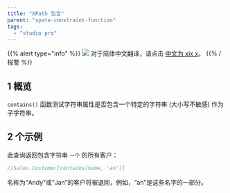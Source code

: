 ```yaml
---
title: "XPath 包含"
parent: "xpate-constraint-function"
tags:
  - "studio pro"
---
```


{{% alert type="info" %}}
<img src="attachments/chinese-translation/china.png" style="display: inline-block; margin: 0" /> 对于简体中文翻译，请点击 [中文为 xix x](https://cdn.mendix.tencent-cloud.com/documentation/refguide8/xpath-contains.pdf)。
{{% /报警 %}}

## 1 概览

`contains()` 函数测试字符串属性是否包含一个特定的字符串 (大小写不敏感) 作为子字符串。

## 2 个示例

此查询返回包含字符串 `一个` 的所有客户：

```java
//Sales.Customer[contains(name, 'an')]
```

名称为“Andy”或“Jan”的客户将被退回，例如，“an”是这些名字的一部分。